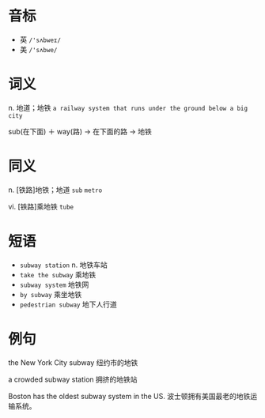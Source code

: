 # 音标

- 英 `/'sʌbweɪ/`
- 美 `/'sʌbwe/`

# 词义

n. 地道；地铁
`a railway system that runs under the ground below a big city`



sub(在下面) ＋ way(路) → 在下面的路 → 地铁

# 同义

n. [铁路]地铁；地道
`sub` `metro`

vi. [铁路]乘地铁
`tube`

# 短语

- `subway station` n. 地铁车站
- `take the subway` 乘地铁
- `subway system` 地铁网
- `by subway` 乘坐地铁
- `pedestrian subway` 地下人行道

# 例句

the New York City subway
纽约市的地铁

a crowded subway station
拥挤的地铁站

Boston has the oldest subway system in the US.
波士顿拥有美国最老的地铁运输系统。



